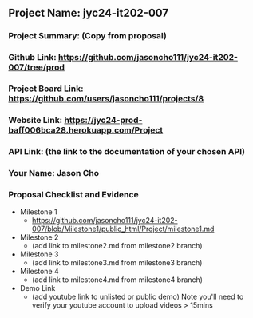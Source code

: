 ## Project Name: jyc24-it202-007
### Project Summary: (Copy from proposal)
### Github Link: https://github.com/jasoncho111/jyc24-it202-007/tree/prod
### Project Board Link: https://github.com/users/jasoncho111/projects/8
### Website Link: https://jyc24-prod-baff006bca28.herokuapp.com/Project
### API Link: (the link to the documentation of your chosen API)
### Your Name: Jason Cho

 
 
### Proposal Checklist and Evidence

- Milestone 1
  - https://github.com/jasoncho111/jyc24-it202-007/blob/Milestone1/public_html/Project/milestone1.md
- Milestone 2
  - (add link to milestone2.md from milestone2 branch)
- Milestone 3
  - (add link to milestone3.md from milestone3 branch)
- Milestone 4
  - (add link to milestone4.md from milestone4 branch)
- Demo Link
  - (add youtube link to unlisted or public demo) Note you'll need to verify your youtube account to upload videos > 15mins
  